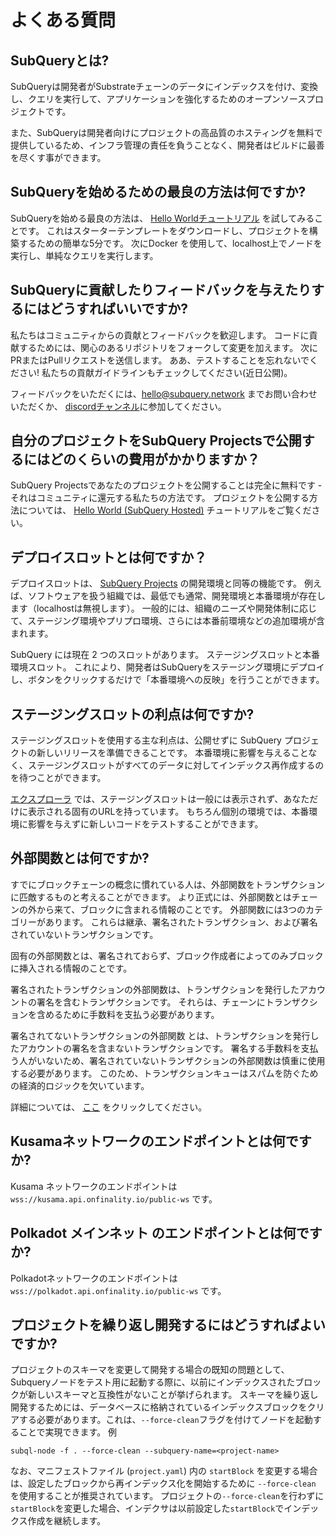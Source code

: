 # よくある質問

## SubQueryとは?

SubQueryは開発者がSubstrateチェーンのデータにインデックスを付け、変換し、クエリを実行して、アプリケーションを強化するためのオープンソースプロジェクトです。

また、SubQueryは開発者向けにプロジェクトの高品質のホスティングを無料で提供しているため、インフラ管理の責任を負うことなく、開発者はビルドに最善を尽くす事ができます。

## SubQueryを始めるための最良の方法は何ですか?

SubQueryを始める最良の方法は、 [Hello Worldチュートリアル](../quickstart/helloworld-localhost.md) を試してみることです。 これはスターターテンプレートをダウンロードし、プロジェクトを構築するための簡単な5分です。 次にDocker を使用して、localhost上でノードを実行し、単純なクエリを実行します。

## SubQueryに貢献したりフィードバックを与えたりするにはどうすればいいですか?

私たちはコミュニティからの貢献とフィードバックを歓迎します。 コードに貢献するためには、関心のあるリポジトリをフォークして変更を加えます。 次にPRまたはPullリクエストを送信します。 ああ、テストすることを忘れないでください! 私たちの貢献ガイドラインもチェックしてください(近日公開)。

フィードバックをいただくには、hello@subquery.network までお問い合わせいただくか、 [discordチャンネル](https://discord.com/invite/78zg8aBSMG)に参加してください。

## 自分のプロジェクトをSubQuery Projectsで公開するにはどのくらいの費用がかかりますか？

SubQuery Projectsであなたのプロジェクトを公開することは完全に無料です - それはコミュニティに還元する私たちの方法です。 プロジェクトを公開する方法については、 [Hello World (SubQuery Hosted)](../quickstart/helloworld-hosted.md) チュートリアルをご覧ください。

## デプロイスロットとは何ですか？

デプロイスロットは、 [SubQuery Projects](https://project.subquery.network) の開発環境と同等の機能です。 例えば、ソフトウェアを扱う組織では、最低でも通常、開発環境と本番環境が存在します（localhostは無視します）。 一般的には、組織のニーズや開発体制に応じて、ステージング環境やプリプロ環境、さらには本番前環境などの追加環境が含まれます。

SubQuery には現在 2 つのスロットがあります。 ステージングスロットと本番環境スロット。 これにより、開発者はSubQueryをステージング環境にデプロイし、ボタンをクリックするだけで「本番環境への反映」を行うことができます。

## ステージングスロットの利点は何ですか?

ステージングスロットを使用する主な利点は、公開せずに SubQuery プロジェクトの新しいリリースを準備できることです。 本番環境に影響を与えることなく、ステージングスロットがすべてのデータに対してインデックス再作成するのを待つことができます。

[エクスプローラ](https://explorer.subquery.network/) では、ステージングスロットは一般には表示されず、あなただけに表示される固有のURLを持っています。 もちろん個別の環境では、本番環境に影響を与えずに新しいコードをテストすることができます。

## 外部関数とは何ですか?

すでにブロックチェーンの概念に慣れている人は、外部関数をトランザクションに匹敵するものと考えることができます。 より正式には、外部関数とはチェーンの外から来て、ブロックに含まれる情報のことです。 外部関数には3つのカテゴリーがあります。 これらは継承、署名されたトランザクション、および署名されていないトランザクションです。

固有の外部関数とは、署名されておらず、ブロック作成者によってのみブロックに挿入される情報のことです。

署名されたトランザクションの外部関数は、トランザクションを発行したアカウントの署名を含むトランザクションです。 それらは、チェーンにトランザクションを含めるために手数料を支払う必要があります。

署名されてないトランザクションの外部関数 とは、トランザクションを発行したアカウントの署名を含まないトランザクションです。 署名する手数料を支払う人がいないため、署名されていないトランザクションの外部関数は慎重に使用する必要があります。 このため、トランザクションキューはスパムを防ぐための経済的ロジックを欠いています。

詳細については、 [ここ](https://substrate.dev/docs/en/knowledgebase/learn-substrate/extrinsics) をクリックしてください。

## Kusamaネットワークのエンドポイントとは何ですか?

Kusama ネットワークのエンドポイントは `wss://kusama.api.onfinality.io/public-ws` です。

## Polkadot メインネット のエンドポイントとは何ですか?

Polkadotネットワークのエンドポイントは `wss://polkadot.api.onfinality.io/public-ws` です。

## プロジェクトを繰り返し開発するにはどうすればよいですか?

プロジェクトのスキーマを変更して開発する場合の既知の問題として、Subqueryノードをテスト用に起動する際に、以前にインデックスされたブロックが新しいスキーマと互換性がないことが挙げられます。 スキーマを繰り返し開発するためには、データベースに格納されているインデックスブロックをクリアする必要があります。これは、`--force-clean`フラグを付けてノードを起動することで実現できます。 例

```shell
subql-node -f . --force-clean --subquery-name=<project-name>
```

なお、マニフェストファイル (`project.yaml`) 内の `startBlock` を変更する場合は、設定したブロックから再インデックス化を開始するために `--force-clean` を使用することが推奨されています。 プロジェクトの`--force-clean`を行わずに`startBlock`を変更した場合、インデクサは以前設定した`startBlock`でインデックス作成を継続します。